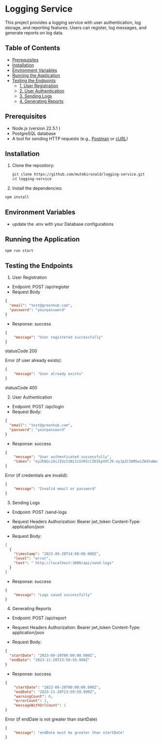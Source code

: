 # Logging Service

This project provides a logging service with user authentication, log storage, and reporting features. Users can register, log messages, and generate reports on log data.

## Table of Contents

- [Prerequisites](#prerequisites)
- [Installation](#installation)
- [Environment Variables](#environment-variables)
- [Running the Application](#running-the-application)
- [Testing the Endpoints](#testing-the-endpoints)
  - [1. User Registration](#1-user-registration)
  - [2. User Authentication](#2-user-authentication)
  - [3. Sending Logs](#3-sending-logs)
  - [4. Generating Reports](#4-generating-reports)


## Prerequisites

- Node.js (version 22.5.1 )
- PostgreSQL database
- A tool for sending HTTP requests (e.g., [Postman](https://www.postman.com/) or [cURL](https://curl.se/))

## Installation

1. Clone the repository:
   ```bash
   git clone https://github.com/mutebironald/logging-service.git
   cd logging-service
   ```


2. Install the dependencies:
```bash
npm install
```

## Environment Variables

- update the .env with your Database configurations

## Running the Application
```bash
npm run start
```


## Testing the Endpoints
1. User Registration
- Endpoint: POST /api/register
- Request Body 
```json
{
  "email": "test@greenhub.com",
  "password": "yourpassword"
}
```

- Response:
success 
```json
{
    "message": "User registered successfully"
}
```
statusCode 200

Error (if user already exists):
```json
{
    "message": "User already exists"
}
```

statusCode 400

2. User Authentication
- Endpoint: POST /api/login
- Request Body: 
```json
{
  "email": "test@greenhub.com",
  "password": "yourpassword"
}
```

- Response:
success 
```json
{
    "message": "User authenticated successfully",
    "token": "eyJhbGciOiJIUzI1NiIsInR5cCI6IkpXVCJ9.eyJpZCI6MSwiZW1haWwiOiJyb25hbGRAZXhhbXBsZS5jb20iLCJyb2xlIjoiYWRtaW4iLCJpYXQiOjE3Mjc3NjgwNDcsImV4cCI6MTcyNzc3MTY0N30.K3H2JP29JECdU2CERhWkqkNCEDGpICH8Y4s7IpPS1lI"
}
```

Error (if credentials are invalid):
```json
{
    "message": "Invalid email or password"
}
```

3. Sending Logs
- Endpoint: POST /send-logs

- Request Headers
Authorization: Bearer jwt_token
Content-Type: application/json

- Request Body:

```json
[
  {
    "timestamp": "2023-09-20T14:00:00.000Z",
    "level": "error",
    "text": " http://localhost:3000/api/send-logs"
  }
]
```

- Response:
success
```json
{
    "message": "Logs saved successfully"
}
```

4. Generating Reports
- Endpoint: POST /api/report

- Request Headers
Authorization: Bearer jwt_token
Content-Type: application/json

- Request Body:
```json
{
  "startDate": "2023-09-20T00:00:00.000Z",
  "endDate": "2023-11-20T23:59:59.999Z"
}
```

- Response:
success
```json
{
    "startDate": "2023-09-20T00:00:00.000Z",
    "endDate": "2023-11-20T23:59:59.999Z",
    "warningCount": 0,
    "errorCount": 1,
    "messageWithUrlCount": 1
}
```

Error (if endDate is not greater than startDate)
```json
{
    "message": "endDate must be greater than startDate"
}
```
